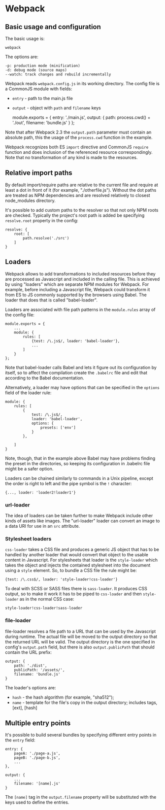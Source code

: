 # Webpack

## Basic usage and configuration

The basic usage is:

	webpack

The options are:

	-p: production mode (minification)
	-d: debug mode (source maps)
	--watch: track changes and rebuild incrementally

Webpack reads `webpack.config.js` in its working directory. The config file is
a CommonJS module with fields:

* `entry` - path to the main.js file
* `output` - object with `path` and `filename` keys

	module.exports = {
		entry: './main.js',
		output: {
			path: process.cwd() + './out',
			filename: 'bundle.js'
		}
	};

Note that after Webpack 2.3 the `output.path` parameter must contain an
absolute path, this the usage of the `process.cwd` function in the example.

Webpack recognizes both ES `import` directive and CommonJS `require` function
and does inclusion of the referenced resource correspondingly. Note that no
transformation of any kind is made to the resources.


## Relative import paths

By default import/require paths are relative to the current file and require at
least a dot in front of it (for example, "./otherfile.js"). Without the dot
paths are treated as NPM dependencies and are resolved relatively to closest
node_modules directory.

It's possible to add custom paths to the resolver so that not only NPM roots
are checked. Typically the project's root path is added be specifying
`resolve.root` property in the config:

	resolve: {
		root: [
			path.resolve('./src')
		]
	}


## Loaders

Webpack allows to add transformations to included resources before they are
processed as Javascript and included in the calling file. This is achieved by
using "loaders" which are separate NPM modules for Webpack. For example, before
including a Javascript file, Webpack could transform it from ES to JS commonly
supported by the browsers using Babel. The loader that does that is called
"babel-loader".

Loaders are associated with file path patterns in the `module.rules` array of
the config file:

	module.exports = {
		...
		module: {
			rules: [
				{test: /\.js$/, loader: 'babel-loader'},
				...
			]
		}
	};

Note that babel-loader calls Babel and lets it figure out its configuration by
itself, so to affect the compilation create the `.babelrc` file and edit that
according to the Babel documentation.

Alternatively, a loader may have options that can be specified in the `options`
field of the loader rule:

	module: {
		rules: [
			{
				test: /\.js$/,
				loader: 'babel-loader',
				options: {
					presets: ['env']
				}
			},

		]
	}

Note, though, that in the example above Babel may have problems finding the
preset in the directories, so keeping its configuration in .babelrc file might
be a safer option.

Loaders can be chained similarly to commands in a Unix pipeline, except the
order is right to left and the pipe symbol is the `!` character:

	{..., loader: 'loader2!loader1'}


### url-loader

The idea of loaders can be taken further to make Webpack include other kinds of
assets like images. The "url-loader" loader can convert an image to a data URI
for use in an `src` attribute.


### Stylesheet loaders

`css-loader` takes a CSS file and produces a generic JS object that has to be
handled by another loader that would convert that object to the usable content
in Javascript. For stylesheets that loader is the `style-loader` which takes the
object and injects the contained stylesheet into the document using a `style`
element. So, to bundle a CSS file the rule might be:

	{test: /\.css$/, loader: 'style-loader!css-loader'}

To deal with SCSS or SASS files there is `sass-loader`. It produces CSS output,
so to make it work it has to be piped to `css-loader` and then `style-loader`
as in the normal CSS case:

	style-loader!css-loader!sass-loader


### file-loader

file-loader resolves a file path to a URL that can be used by the Javascript
during runtime. The actual file will be moved to the output directory so that
the returned URL will be valid. The output directory is the one specified in
config's `output.path` field, but there is also `output.publicPath` that should
contain the URL prefix:

	output: {
		path: './dist',
		publicPath: '/assets/',
		filename: 'bundle.js'
	}

The loader's options are:

* `hash` - the hash algorithm (for example, "sha512");
* `name` - template for the file's copy in the output directory; includes
	tags, [ext], [hash]


## Multiple entry points

It's possible to build several bundles by specifying different entry points in
the `entry` field:

	entry: {
		pageA: './page-a.js',
		pageB: './page-b.js',
		...
	},

	output: {
		...
		filename: '[name].js'
	}

The `[name]` tag in the `output.filename` property will be substituted with the
keys used to define the entries.

